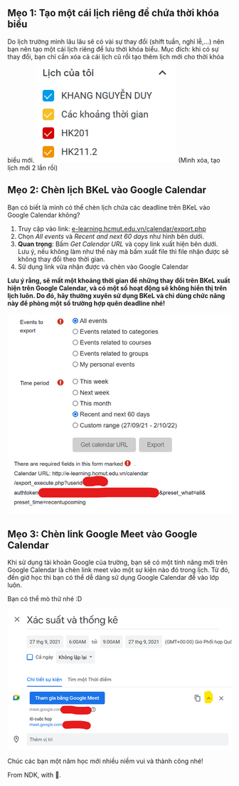 <div class="prose mx-auto px-2 px-0">

## Mẹo 1: Tạo một cái lịch riêng để chứa thời khóa biểu

Do lịch trường mình lâu lâu sẽ có vài sự thay đổi (shift tuần, nghỉ lễ,...) nên bạn nên tạo một cái lịch riêng để lưu thời khóa biểu. Mục đích: khi có sự thay đổi, bạn chỉ cần xóa cả cái lịch cũ rồi tạo thêm lịch mới cho thời khóa biểu mới.
![Tạo lịch mới](/new-calendar.png)
(Mình xóa, tạo lịch mới 2 lần rồi)

## Mẹo 2: Chèn lịch BKeL vào Google Calendar

Bạn có biết là mình có thể chèn lịch chứa các deadline trên BKeL vào Google Calendar không?

1. Truy cập vào link: [e-learning.hcmut.edu.vn/calendar/export.php](e-learning.hcmut.edu.vn/calendar/export.php)
2. Chọn *All events* và *Recent and next 60 days* như hình bên dưới.
3. **Quan trọng**: Bấm *Get Calendar URL* và copy link xuất hiện bên dưới.  
Lưu ý, nếu không làm như thế này mà bấm xuất file thì file nhận được sẽ không thay đổi theo thời gian.
4. Sử dụng link vừa nhận được và chèn vào Google Calendar

**Lưu ý rằng, sẽ mất một khoảng thời gian để những thay đổi trên BKeL xuất hiện trên Google Calendar, và có một số hoạt động sẽ không hiển thị trên lịch luôn. Do đó, hãy thường xuyên sử dụng BKeL và chỉ dùng chức năng này để phòng một số trường hợp quên deadline nhé!**

![Lấy link lịch BKeL](/get-calendar-url.png)

## Mẹo 3: Chèn link Google Meet vào Google Calendar

Khi sử dụng tài khoản Google của trường, bạn sẽ có một tính năng mới trên Google Calendar là chèn link meet vào một sự kiện nào đó trong lịch. Từ đó, đến giờ học thì bạn có thể dễ dàng sử dụng Google Calendar để vào lớp luôn.

Bạn có thể mò thử nhé :D

![Chèn link meet](/meet-link.png)

Chúc các bạn một năm học mới nhiều niềm vui và thành công nhé!

From NDK, with 💖.

</div>